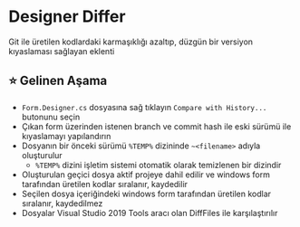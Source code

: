 # Designer Differ

Git ile üretilen kodlardaki karmaşıklığı azaltıp, düzgün bir versiyon kıyaslaması sağlayan eklenti

## ⭐ Gelinen Aşama

- `Form.Designer.cs` dosyasına sağ tıklayın `Compare with History...` butonunu seçin
- Çıkan form üzerinden istenen branch ve commit hash ile eski sürümü ile kıyaslamayı yapılandırın
- Dosyanın bir önceki sürümü `%TEMP%` dizininde `~<filename>` adıyla oluşturulur
    - `%TEMP%` dizini işletim sistemi otomatik olarak temizlenen bir dizindir
- Oluşturulan geçici dosya aktif projeye dahil edilir ve windows form tarafından üretilen kodlar sıralanır, kaydedilir
- Seçilen dosya içeriğindeki windows form tarafından üretilen kodlar sıralanır, kaydedilmez
- Dosyalar Visual Studio 2019 Tools aracı olan DiffFiles ile karşılaştırılır
